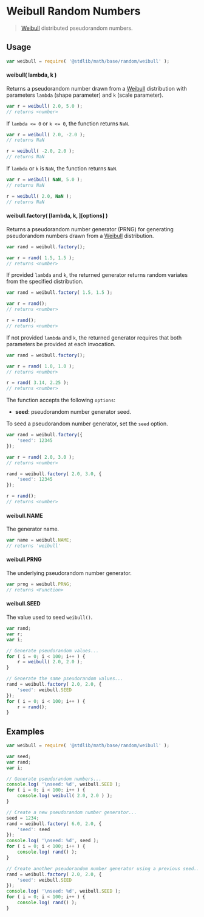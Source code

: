 # Weibull Random Numbers

> [Weibull][weibull] distributed pseudorandom numbers.


<!-- <usage> -->

## Usage

``` javascript
var weibull = require( '@stdlib/math/base/random/weibull' );
```

#### weibull( lambda, k )

Returns a pseudorandom number drawn from a [Weibull][weibull] distribution with parameters `lambda` (shape parameter) and `k` (scale parameter).

``` javascript
var r = weibull( 2.0, 5.0 );
// returns <number>
```

If `lambda <= 0` or `k <= 0`, the function returns `NaN`.

``` javascript
var r = weibull( 2.0, -2.0 );
// returns NaN

r = weibull( -2.0, 2.0 );
// returns NaN
```

If `lambda` or `k` is `NaN`, the function returns `NaN`.

``` javascript
var r = weibull( NaN, 5.0 );
// returns NaN

r = weibull( 2.0, NaN );
// returns NaN
```

#### weibull.factory( \[lambda, k, \]\[options\] )

Returns a pseudorandom number generator (PRNG) for generating pseudorandom numbers drawn from a [Weibull][weibull] distribution.

``` javascript
var rand = weibull.factory();

var r = rand( 1.5, 1.5 );
// returns <number>
```

If provided `lambda` and `k`, the returned generator returns random variates from the specified distribution.

``` javascript
var rand = weibull.factory( 1.5, 1.5 );

var r = rand();
// returns <number>

r = rand();
// returns <number>
```

If not provided `lambda` and `k`, the returned generator requires that both parameters be provided at each invocation.

``` javascript
var rand = weibull.factory();

var r = rand( 1.0, 1.0 );
// returns <number>

r = rand( 3.14, 2.25 );
// returns <number>
```

The function accepts the following `options`:

* __seed__: pseudorandom number generator seed.

To seed a pseudorandom number generator, set the `seed` option.

``` javascript
var rand = weibull.factory({
    'seed': 12345
});

var r = rand( 2.0, 3.0 );
// returns <number>

rand = weibull.factory( 2.0, 3.0, {
    'seed': 12345
});

r = rand();
// returns <number>
```

#### weibull.NAME

The generator name.

``` javascript
var name = weibull.NAME;
// returns 'weibull'
```

#### weibull.PRNG

The underlying pseudorandom number generator.

``` javascript
var prng = weibull.PRNG;
// returns <Function>
```

#### weibull.SEED

The value used to seed `weibull()`.

``` javascript
var rand;
var r;
var i;

// Generate pseudorandom values...
for ( i = 0; i < 100; i++ ) {
    r = weibull( 2.0, 2.0 );
}

// Generate the same pseudorandom values...
rand = weibull.factory( 2.0, 2.0, {
    'seed': weibull.SEED
});
for ( i = 0; i < 100; i++ ) {
    r = rand();
}
```

<!-- </usage> -->


<!-- <examples> -->

## Examples

``` javascript
var weibull = require( '@stdlib/math/base/random/weibull' );

var seed;
var rand;
var i;

// Generate pseudorandom numbers...
console.log( '\nseed: %d', weibull.SEED );
for ( i = 0; i < 100; i++ ) {
    console.log( weibull( 2.0, 2.0 ) );
}

// Create a new pseudorandom number generator...
seed = 1234;
rand = weibull.factory( 6.0, 2.0, {
    'seed': seed
});
console.log( '\nseed: %d', seed );
for ( i = 0; i < 100; i++ ) {
    console.log( rand() );
}

// Create another pseudorandom number generator using a previous seed...
rand = weibull.factory( 2.0, 2.0, {
    'seed': weibull.SEED
});
console.log( '\nseed: %d', weibull.SEED );
for ( i = 0; i < 100; i++ ) {
    console.log( rand() );
}
```

<!-- </examples> -->


<!-- <links> -->

[weibull]: https://en.wikipedia.org/wiki/Weibull_distribution

<!-- </links> -->
